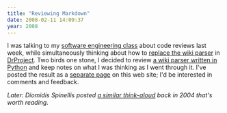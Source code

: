 ```yaml
---
title: "Reviewing Markdown"
date: 2008-02-11 14:09:37
year: 2008
---
```

I was talking to my <a href="https://stanley.cdf.toronto.edu/drproject/csc301-2008-01">software engineering class</a> about code reviews last week, while simultaneously thinking about how to <a href="http://pyre.third-bit.com/blog/archives/1356.html">replace the wiki parser</a> in <a href="http://www.drproject.org">DrProject</a>.  Two birds one stone, I decided to review <a href="http://www.freewisdom.org/projects/python-markdown/">a wiki parser written in Python</a> and keep notes on what I was thinking as I went through it.  I've posted the result as a <a href="http://www.third-bit.com/pages/reviewing-markdown.html">separate page</a> on this web site; I'd be interested in comments and feedback.

<em>Later: Diomidis Spinellis posted <a href="http://www.spinellis.gr/blog/20041125/">a similar think-aloud</a> back in 2004 that's worth reading.</em>
